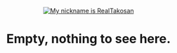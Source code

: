 <p align="center" >
  <a href="https://mynickname.com/id1830826"><img src="https://mynickname.com/img.php?nick=RealTakosan&sert=26&text=t9" alt="My nickname is RealTakosan" /></a>
</p>

<div align="center">
  <h1>Empty, nothing to see here.</h1>
</div>
